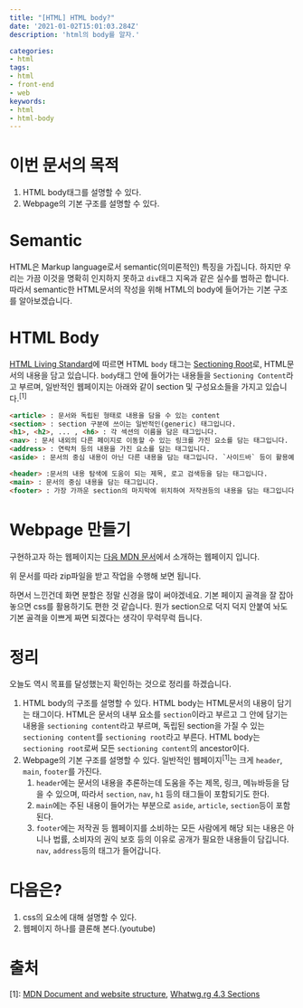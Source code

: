 ```yaml
---
title: "[HTML] HTML body?"
date: '2021-01-02T15:01:03.284Z'
description: 'html의 body를 알자.'

categories:
- html
tags:
- html
- front-end
- web
keywords:
- html
- html-body
---
```

# 이번 문서의 목적
1. HTML body태그를 설명할 수 있다.
1. Webpage의 기본 구조를 설명할 수 있다.

# Semantic
HTML은 Markup language로서 semantic(의미론적인) 특징을 가집니다. 하지만 우리는 가끔 이것을 명확히 인지하지 못하고 `div`태그 지옥과 같은 실수를 범하곤 합니다. 따라서 semantic한 HTML문서의 작성을 위해 HTML의 body에 들어가는 기본 구조를 알아보겠습니다.

# HTML Body
[HTML Living Standard][HTML_LIVING_STANDARD]에 따르면 HTML `body` 태그는 [Sectioning Root][SECTIONING_ROOT]로, HTML문서의 내용을 담고 있습니다. `body`태그 안에 들어가는 내용들을 `Sectioning Content`라고 부르며, 일반적인 웹페이지는 아래와 같이 section 및 구성요소들을 가지고 있습니다.<sup>[1]</sup>

```HTML
<article> : 문서와 독립된 형태로 내용을 담을 수 있는 content
<section> : section 구분에 쓰이는 일반적인(generic) 태그입니다.
<h1>, <h2>, ... , <h6> : 각 섹션의 이름을 담은 태그입니다.
<nav> : 문서 내외의 다른 페이지로 이동할 수 있는 링크를 가진 요소를 담는 태그입니다.
<address> : 연락처 등의 내용을 가진 요소를 담는 태그입니다.
<aside> : 문서의 중심 내용이 아닌 다른 내용을 담는 태그입니다. `사이드바` 등이 활용예입니다.

<header> :문서의 내용 탐색에 도움이 되는 제목, 로고 검색등을 담는 태그입니다.
<main> : 문서의 중심 내용을 담는 태그입니다.
<footer> : 가장 가까운 section의 마지막에 위치하여 저작권등의 내용을 담는 태그입니다.
```

# Webpage 만들기
구현하고자 하는 웹페이지는 [다음 MDN 문서](https://developer.mozilla.org/en-US/docs/Learn/HTML/Introduction_to_HTML/Structuring_a_page_of_content)에서 소개하는 웹페이지 입니다.

위 문서를 따라 zip파일을 받고 작업을 수행해 보면 됩니다. 

하면서 느낀건데 화면 분할은 정말 신경을 많이 써야겠네요. 기본 페이지 골격을 잘 잡아 놓으면 css를 활용하기도 편한 것 같습니다. 뭔가 section으로 덕지 덕지 안붙여 놔도 기본 골격을 이쁘게 짜면 되겠다는 생각이 무럭무럭 듭니다.

# 정리
오늘도 역시 목표를 달성했는지 확인하는 것으로 정리를 하겠습니다.

1. HTML body의 구조를 설명할 수 있다.
    HTML body는 HTML문서의 내용이 담기는 태그이다. HTML은 문서의 내부 요소를 `section`이라고 부르고 그 안에 담기는 내용을 `sectioning content`라고 부르며, 독립된 section을 가질 수 있는 `sectioning content`를 `sectioning root`라고 부른다. HTML body는 `sectioning root`로써 모든 `sectioning content`의 ancestor이다.
1. Webpage의 기본 구조를 설명할 수 있다.
    일반적인 웹페이지<sup>[1]</sup>는 크게 `header`, `main`, `footer`를 가진다. 
    1. `header`에는 문서의 내용을 추론하는데 도움을 주는 제목, 링크, 메뉴바등을 담을 수 있으며, 따라서 `section`, `nav`, `h1` 등의 태그들이 포함되기도 한다. 
    2. `main`에는 주된 내용이 들어가는 부분으로 `aside`, `article`, `section`등이 포함된다. 
    3. `footer`에는 저작권 등 웹페이지를 소비하는 모든 사람에게 해당 되는 내용은 아니나 법률, 소비자의 권익 보호 등의 이유로 공개가 필요한 내용들이 담깁니다. `nav`, `address`등의 태그가 들어갑니다.

# 다음은?
1. css의 요소에 대해 설명할 수 있다.
1. 웹페이지 하나를 클론해 본다.(youtube)

# 출처
[1]: [MDN Document and website structure](https://developer.mozilla.org/ko/docs/Learn/HTML/Introduction_to_HTML/Document_and_website_structure), [Whatwg.rg 4.3 Sections](https://html.spec.whatwg.org/multipage/sections.html#sections)

[HTML_LIVING_STANDARD]: https://html.spec.whatwg.org/multipage/sections.html#the-h1,-h2,-h3,-h4,-h5,-and-h6-elements
[SECTIONING_ROOT]: https://html.spec.whatwg.org/multipage/sections.html#sectioning-root